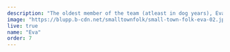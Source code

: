 ```yaml
---
description: "The oldest member of the team (atleast in dog years), Eva is our Chief Happiness Officer. An old Bangalore soul, Eva has dabbled in several creative roles in the past. She's been a street model, a food taster and the occasional doorbell. Eva believes rubbing her belly sparks creativity and encourages everyone to do so."
image: "https://blupp.b-cdn.net/smalltownfolk/small-town-folk-eva-02.jpg?width=400&quality=80"
live: true
name: "Eva"
order: 7
---
```

